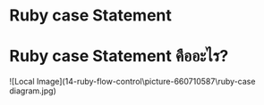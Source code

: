 # Ruby case Statement
# Ruby case Statement คืออะไร?

![Local Image](14-ruby-flow-control\picture-660710587\ruby-case diagram.jpg)

